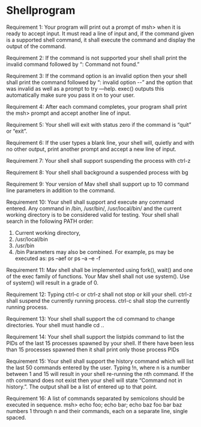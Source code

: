 # Shellprogram

Requirement 1: Your program will print out a prompt of msh> when it is ready to
accept input. It must read a line of input and, if the command given is a supported shell
command, it shall execute the command and display the output of the command.

Requirement 2: If the command is not supported your shell shall print the invalid
command followed by “: Command not found.”

Requirement 3: If the command option is an invalid option then your shell shall print
the command followed by “: invalid option --” and the option that was invalid as
well as a prompt to try —help. exec() outputs this automatically make sure you
pass it on to your user.

Requirement 4: After each command completes, your program shall print the msh>
prompt and accept another line of input.

Requirement 5: Your shell will exit with status zero if the command is “quit” or “exit”.

Requirement 6: If the user types a blank line, your shell will, quietly and with no other
output, print another prompt and accept a new line of input.

Requirement 7: Your shell shall support suspending the process with ctrl-z

Requirement 8: Your shell shall background a suspended process with bg

Requirement 9: Your version of Mav shell shall support up to 10 command line
parameters in addition to the command.

Requirement 10: Your shell shall support and execute any command entered. Any
command in /bin, /usr/bin/, /usr/local/bin/ and the current working directory
is to be considered valid for testing.
Your shell shall search in the following PATH order:
1. Current working directory,
2. /usr/local/bin
3. /usr/bin
4. /bin
Parameters may also be combined. For example, ps may be executed as: ps –aef or ps
–a –e -f

Requirement 11: Mav shell shall be implemented using fork(), wait() and one of
the exec family of functions.
Your Mav shell shall not use system(). Use of system() will result in a grade of 0.

Requirement 12: Typing ctrl-c or ctrl-z shall not stop or kill your shell. ctrl-z
shall suspend the currently running process. ctrl-c shall stop the currently running
process.

Requirement 13: Your shell shall support the cd command to change directories. Your
shell must handle cd ..

Requirement 14: Your shell shall support the listpids command to list the PIDs of
the last 15 processes spawned by your shell. If there have been less than 15 processes
spawned then it shall print only those process PIDs

Requirement 15: Your shell shall support the history command which will list the last
50 commands entered by the user. Typing !n, where n is a number between 1 and 15 will
result in your shell re-running the nth command. If the nth command does not exist then
your shell will state “Command not in history.”. The output shall be a list of
entered up to that point.

Requirement 16: A list of commands separated by semicolons should be executed in
sequence.
msh> echo foo; echo bar; echo baz
foo
bar
baz
numbers 1 through n and their commands, each on a separate line, single spaced.
